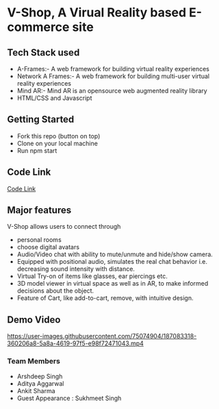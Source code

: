 # V-Shop, A Virual Reality based E-commerce site

## Tech Stack used
- A-Frames:- A web framework for building virtual reality experiences 
- Network A Frames:- A web framework for building multi-user virtual reality experiences
- Mind AR:- Mind AR is an opensource web augmented reality library
- HTML/CSS and Javascript

## Getting Started
- Fork this repo (button on top)
- Clone on your local machine
- Run npm start

## Code Link
<a href="https://replit.com/@ankitsharma610/V-Shop#README.md">Code Link</a>
<br>
## Major features
V-Shop allows users to connect through
- personal rooms
-  choose digital avatars
-  Audio/Video chat with ability to mute/unmute and hide/show camera.
-  Equipped with positional audio, simulates the real chat behavior i.e. decreasing sound intensity with distance.
-  Virtual Try-on of items like glasses, ear piercings etc.
-  3D model viewer in virtual space as well as in AR, to make informed decisions about the object.
-  Feature of Cart, like add-to-cart, remove, with intuitive design.

## Demo Video

https://user-images.githubusercontent.com/75074904/187083318-360206a8-5a8a-4619-97f5-e98f72471043.mp4

### Team Members
- Arshdeep Singh
- Aditya Aggarwal
- Ankit Sharma
- Guest Appearance : Sukhmeet Singh
